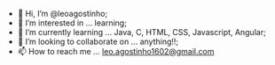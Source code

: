 - 👋 Hi, I’m @leoagostinho;
- 👀 I’m interested in ... learning;
- 🌱 I’m currently learning ... Java, C, HTML, CSS, Javascript, Angular;
- 💞️ I’m looking to collaborate on ... anything!!;
- 📫 How to reach me ... leo.agostinho1602@gmail.com

<!---
leoagostinho/leoagostinho is a ✨ special ✨ repository because its `README.md` (this file) appears on your GitHub profile.
You can click the Preview link to take a look at your changes.
--->
